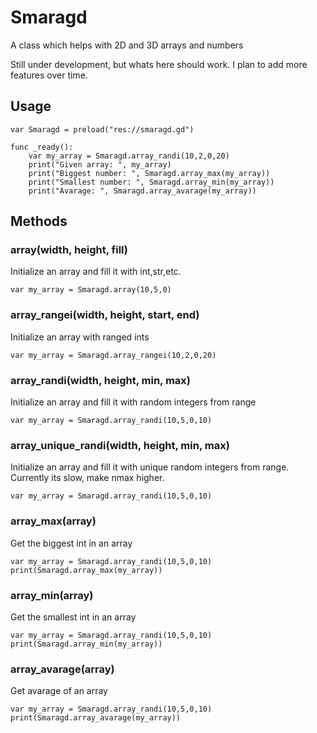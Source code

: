 # Smaragd
A class which helps with 2D and 3D arrays and numbers

Still under development, but whats here should work. I plan to add more features over time.

## Usage
```gdscript
var Smaragd = preload("res://smaragd.gd")

func _ready():
	var my_array = Smaragd.array_randi(10,2,0,20)
	print("Given array: ", my_array)
	print("Biggest number: ", Smaragd.array_max(my_array))
	print("Smallest number: ", Smaragd.array_min(my_array))
	print("Avarage: ", Smaragd.array_avarage(my_array))
```

## Methods
### array(width, height, fill)
Initialize an array and fill it with int,str,etc. 
```gdscript
var my_array = Smaragd.array(10,5,0)
```
### array_rangei(width, height, start, end)
Initialize an array with ranged ints
```gdscript
var my_array = Smaragd.array_rangei(10,2,0,20)
```

### array_randi(width, height, min, max)
Initialize an array and fill it with random integers from range
```gdscript
var my_array = Smaragd.array_randi(10,5,0,10)
```

### array_unique_randi(width, height, min, max)
Initialize an array and fill it with unique random integers from range. Currently its slow, make nmax higher.
```gdscript
var my_array = Smaragd.array_randi(10,5,0,10)
```

### array_max(array)
Get the biggest int in an array
```gdscript
var my_array = Smaragd.array_randi(10,5,0,10)
print(Smaragd.array_max(my_array))
```

### array_min(array)
Get the smallest int in an array
```gdscript
var my_array = Smaragd.array_randi(10,5,0,10)
print(Smaragd.array_min(my_array))
```

### array_avarage(array)
Get avarage of an array
```gdscript
var my_array = Smaragd.array_randi(10,5,0,10)
print(Smaragd.array_avarage(my_array))
```
